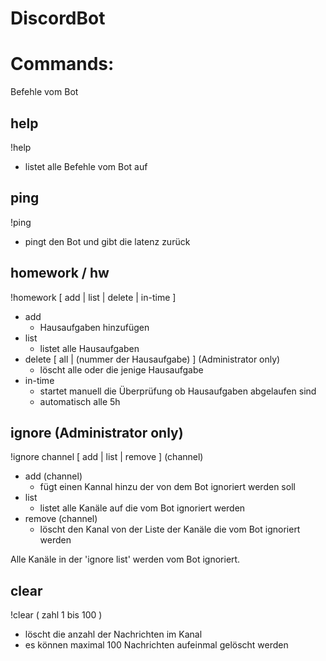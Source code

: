# DiscordBot


# Commands:
Befehle vom Bot

## help
!help

* listet alle Befehle vom Bot auf

## ping
!ping
* pingt den Bot und gibt die latenz zurück

## homework / hw 

!homework [ add | list | delete | in-time ]

* add
  * Hausaufgaben hinzufügen
* list
  * listet alle Hausaufgaben
* delete [ all | (nummer der Hausaufgabe) ] (Administrator only)
  * löscht alle oder die jenige Hausaufgabe 
* in-time
  * startet manuell die Überprüfung ob Hausaufgaben abgelaufen sind
  * automatisch alle 5h  

## ignore (Administrator only)

!ignore channel  [ add | list | remove ] (channel)

* add (channel)
  * fügt einen Kannal hinzu der von dem Bot ignoriert werden soll
* list
  * listet alle Kanäle auf die vom Bot ignoriert werden
* remove (channel)
  * löscht den Kanal von der Liste der Kanäle die vom Bot ignoriert werden

Alle Kanäle in der 'ignore list' werden vom Bot ignoriert.

## clear
!clear ( zahl 1 bis 100 )

* löscht die anzahl der Nachrichten im Kanal
* es können maximal 100 Nachrichten aufeinmal gelöscht werden

